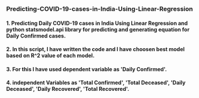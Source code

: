 ### Predicting-COVID-19-cases-in-India-Using-Linear-Regression

#### 1. Predicting Daily COVID-19 cases in India Using Linear Regression and python statsmodel.api library for predicting and generating equation for Daily Confirmed cases.
#### 2. In this script, I have written the code and I have choosen best model based on R^2 value of each model.
#### 3. For this I have used dependent variable as 'Daily Confirmed'.
#### 4. independent Variables as 'Total Confirmed', 'Total Deceased', 'Daily Deceased', 'Daily Recovered', 'Total Recovered'.
